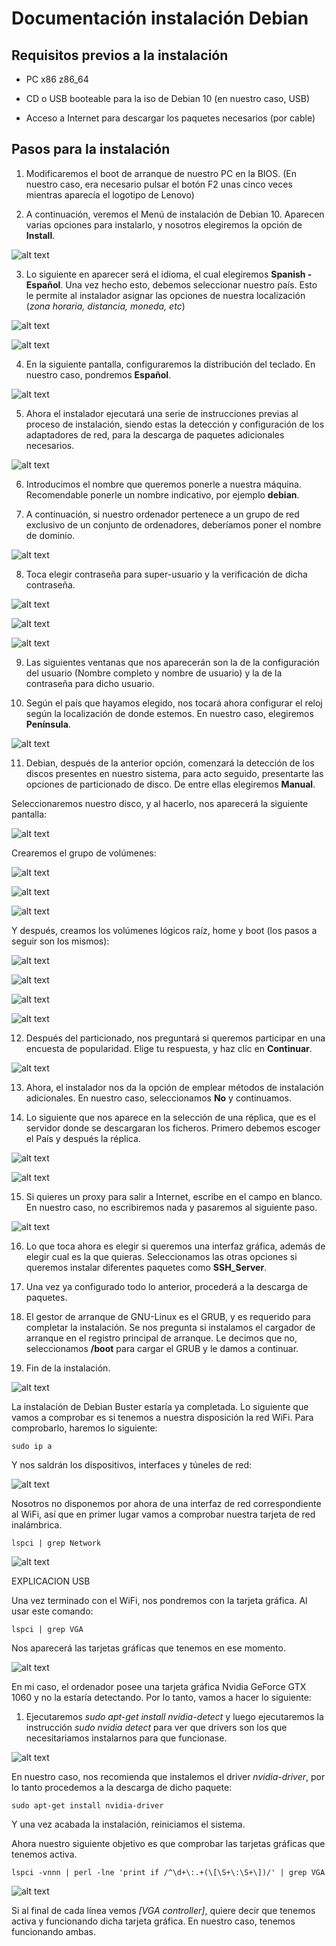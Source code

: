 # Documentación instalación Debian

## Requisitos previos a la instalación

* PC x86 z86_64

* CD o USB booteable para la iso de Debian 10 (en nuestro caso, USB)

* Acceso a Internet para descargar los paquetes necesarios (por cable)

## Pasos para la instalación


1. Modificaremos el boot de arranque de nuestro PC en la BIOS. (En nuestro caso, era
necesario pulsar el botón F2 unas cinco veces mientras aparecía el logotipo de Lenovo)

2. A continuación, veremos el Menú de instalación de Debian 10. Aparecen varias opciones
para instalarlo, y nosotros elegiremos la opción de **Install**.

![alt text](../Imágenes/paso2.png)

3. Lo siguiente en aparecer será el idioma, el cual elegiremos **Spanish - Español**. Una
vez hecho esto, debemos seleccionar nuestro país. Esto le permite al instalador asignar
las opciones de nuestra localización (_zona horaria, distancia, moneda, etc_)

![alt text](../Imágenes/paso3.png)

![alt text](../Imágenes/paso32.png)

4. En la siguiente pantalla, configuraremos la distribución del teclado. En nuestro caso,
pondremos **Español**.

![alt text](../Imágenes/paso4.png)

5. Ahora el instalador ejecutará una serie de instrucciones previas al proceso de
instalación, siendo estas la detección y configuración de los adaptadores de red, para la
descarga de paquetes adicionales necesarios.

![alt text](../Imágenes/paso5.png)

6. Introducimos el nombre que queremos ponerle a nuestra máquina. Recomendable ponerle
un nombre indicativo, por ejemplo **debian**.

7. A continuación, si nuestro ordenador pertenece a un grupo de red exclusivo de un
conjunto de ordenadores, deberíamos poner el nombre de dominio.

![alt text](../Imágenes/paso7.png)

8. Toca elegir contraseña para super-usuario y la verificación de dicha contraseña.

![alt text](../Imágenes/paso8.png)

![alt text](../Imágenes/paso82.png)

![alt text](../Imágenes/paso83.png)

9. Las siguientes ventanas que nos aparecerán son la de la configuración del usuario 
(Nombre completo y nombre de usuario) y la de la contraseña para dicho usuario.

10. Según el país que hayamos elegido, nos tocará ahora configurar el reloj según la
localización de donde estemos. En nuestro caso, elegiremos **Península**.

![alt text](../Imágenes/paso10.png)

11. Debian, después de la anterior opción, comenzará la detección de los discos presentes
en nuestro sistema, para acto seguido, presentarte las opciones de particionado de disco.
De entre ellas elegiremos **Manual**.

Seleccionaremos nuestro disco, y al hacerlo, nos aparecerá la siguiente pantalla:

![alt text](../Imágenes/paso11.png)

Crearemos el grupo de volúmenes:

![alt text](../Imágenes/paso112.png)

![alt text](../Imágenes/paso113.png)

![alt text](../Imágenes/paso114.png)

Y después, creamos los volúmenes lógicos raíz, home y boot (los pasos a seguir son los
mismos):

![alt text](../Imágenes/paso115.png)

![alt text](../Imágenes/paso116.png)

![alt text](../Imágenes/paso117.png)

![alt text](../Imágenes/paso118.png)

12. Después del particionado, nos preguntará si queremos participar en una encuesta de
popularidad. Elige tu respuesta, y haz clic en **Continuar**.

![alt text](../Imágenes/paso12.png)

13. Ahora, el instalador nos da la opción de emplear métodos de instalación 
adicionales. En nuestro caso, seleccionamos **No** y continuamos.

14. Lo siguiente que nos aparece en la selección de una réplica, que es el servidor donde 
se descargaran los ficheros. Primero debemos escoger el País y después la réplica.

![alt text](../Imágenes/paso14.png)

![alt text](../Imágenes/paso142.png)

15. Si quieres un proxy para salir a Internet, escribe en el campo en blanco. En nuestro
caso, no escribiremos nada y pasaremos al siguiente paso.

![alt text](../Imágenes/paso15.png)

16. Lo que toca ahora es elegir si queremos una interfaz gráfica, además de elegir cual 
es la que quieras. Seleccionamos las otras opciones si queremos instalar diferentes
paquetes como **SSH_Server**.

17. Una vez ya configurado todo lo anterior, procederá a la descarga de paquetes.

18. El gestor de arranque de GNU-Linux es el GRUB, y es requerido para completar 
la instalación. Se nos pregunta si instalamos el cargador de arranque en el registro
principal de arranque. Le decimos que no, seleccionamos **/boot** para cargar el GRUB
y le damos a continuar.

19. Fin de la instalación. 

![alt text](../Imágenes/paso19.png)
  
  
La instalación de Debian Buster estaría ya completada. Lo siguiente que vamos
a comprobar es si tenemos a nuestra disposición la red WiFi. Para comprobarlo,
haremos lo siguiente:

```sudo ip a```

Y nos saldrán los dispositivos, interfaces y túneles de red:

![alt text](../Imágenes/WiFi1.png)

Nosotros no disponemos por ahora de una interfaz de red correspondiente al WiFi,
así que en primer lugar vamos a comprobar nuestra tarjeta de red inalámbrica.

```lspci | grep Network```

![alt text](../Imágenes/pasoNetwork.png)


EXPLICACION USB


Una vez terminado con el WiFi, nos pondremos con la tarjeta gráfica. Al usar
este comando:

```lspci | grep VGA```

Nos aparecerá las tarjetas gráficas que tenemos en ese momento.

![alt text](../Imágenes/pasoIntel.png)

En mi caso, el ordenador posee una tarjeta gráfica Nvidia GeForce GTX 1060 y no
la estaría detectando. Por lo tanto, vamos a hacer lo siguiente:


1. Ejecutaremos _sudo apt-get install nvidia-detect_ y luego ejecutaremos 
la instrucción _sudo nvidia detect_ para ver que drivers son los que
necesitariamos instalarnos para que funcionase.

![alt text](../Imágenes/pasodetect.png)

En nuestro caso, nos recomienda que instalemos el driver _nvidia-driver_, por
lo tanto procedemos a la descarga de dicho paquete:

```sudo apt-get install nvidia-driver```

Y una vez acabada la instalación, reiniciamos el sistema.

Ahora nuestro siguiente objetivo es que comprobar las tarjetas gráficas que 
tenemos activa.

```lspci -vnnn | perl -lne 'print if /^\d+\:.+(\[\S+\:\S+\])/' | grep VGA```

![alt text](../Imágenes/pasofinal.png)

Si al final de cada línea vemos _[VGA controller]_, quiere decir que tenemos 
activa y funcionando dicha tarjeta gráfica. En nuestro caso, tenemos 
funcionando ambas.
